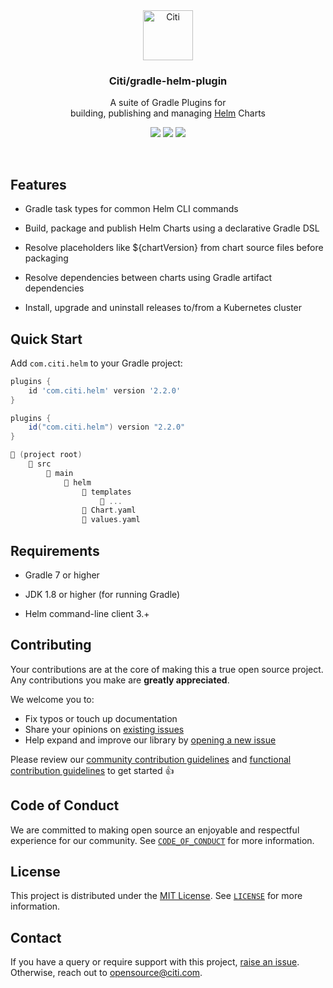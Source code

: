 <div align="center">
  <a href="https://github.com/citi">
    <img src="https://github.com/citi.png" alt="Citi" width="80" height="80">
  </a>

  <h3 align="center">Citi/gradle-helm-plugin</h3>

  <p align="center">
    A suite of Gradle Plugins for <br />building, publishing and managing <a href="https://www.helm.sh">Helm</a> Charts
    <br />
  </p>

  <p align="center">
    <a href="https://citi.github.io/gradle-helm-plugin/"><img src="https://img.shields.io/badge/read%20our%20documentation-0f1632"></a>
    <a href="https://plugins.gradle.org/plugin/com.citi.helm/2.1.0"><img src="https://img.shields.io/gradle-plugin-portal/v/com.citi.helm?versionPrefix=2.1.0&colorA=0f1632&colorB=255be3" /></a>
    <a href="./LICENSE"><img src="https://img.shields.io/github/license/citi/gradle-helm-plugin?label=license&colorA=0f1632&colorB=255be3" /></a>

  </p>
</div>

<br />

## Features

- Gradle task types for common Helm CLI commands

- Build, package and publish Helm Charts using a declarative Gradle DSL

- Resolve placeholders like ${chartVersion} from chart source files before packaging

- Resolve dependencies between charts using Gradle artifact dependencies

- Install, upgrade and uninstall releases to/from a Kubernetes cluster

## Quick Start

Add `com.citi.helm` to your Gradle project:

```gradle
plugins {
    id 'com.citi.helm' version '2.2.0'
}
```

```gradle
plugins {
    id("com.citi.helm") version "2.2.0"
}
```

```gradle
📂 (project root)
    📂 src
        📂 main
            📂 helm
                📂 templates
                    📄 ...
                📄 Chart.yaml
                📄 values.yaml
```

## Requirements

- Gradle 7 or higher

- JDK 1.8 or higher (for running Gradle)

- Helm command-line client 3.+

## Contributing

Your contributions are at the core of making this a true open source project. Any contributions you make are **greatly appreciated**.

We welcome you to:

- Fix typos or touch up documentation
- Share your opinions on [existing issues](https://github.com/citi/gradle-helm-plugin/issues)
- Help expand and improve our library by [opening a new issue](https://github.com/citi/gradle-helm-plugin/issues/new)

Please review our [community contribution guidelines](https://github.com/Citi/.github/blob/main/CONTRIBUTING.md) and [functional contribution guidelines](./CONTRIBUTING.md) to get started 👍

## Code of Conduct

We are committed to making open source an enjoyable and respectful experience for our community. See [`CODE_OF_CONDUCT`](https://github.com/Citi/.github/blob/main/CODE_OF_CONDUCT.md) for more information.

## License

This project is distributed under the [MIT License](https://opensource.org/license/mit). See [`LICENSE`](./LICENSE) for more information.

## Contact

If you have a query or require support with this project, [raise an issue](https://github.com/Citi/gradle-helm-plugin/issues). Otherwise, reach out to opensource@citi.com.
